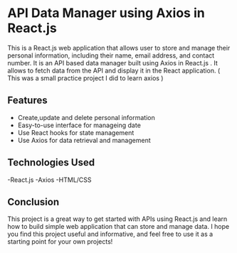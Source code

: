 # API Data Manager using Axios in React.js

This is a React.js web application that allows user to store and manage their
personal information, including their name, email address, and contact number. It is an API based data manager built using Axios in React.js . It allows to fetch data from the API and display it in the React application. 
( This was a  small practice project I did to learn axios )

## Features

- Create,update and delete personal information
- Easy-to-use interface for manageing date
- Use React hooks for state management
- Use Axios for data retrieval and management

## Technologies Used

-React.js
-Axios
-HTML/CSS

## Conclusion

This project is a great way to get started with APIs using React.js and learn how to build simple web application that can store and manage data.
I hope you find this project useful and informative, and feel free to use it as a starting point for your own projects!
